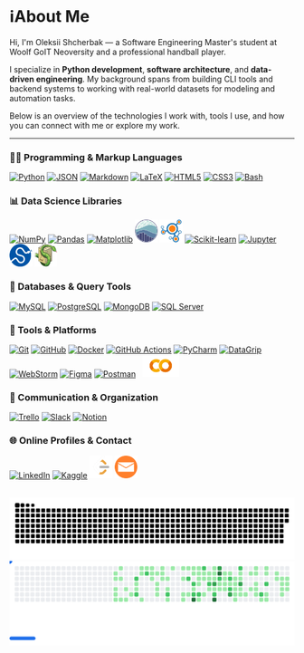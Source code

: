 <h1>ℹ️About Me</h1>

<p>
  Hi, I'm Oleksii Shcherbak — a Software Engineering Master's student at Woolf GoIT Neoversity and a professional handball player.

I specialize in **Python development**, **software architecture**, and **data-driven engineering**. My background spans from building CLI tools and backend systems to working with real-world datasets for modeling and automation tasks.

Below is an overview of the technologies I work with, tools I use, and how you can connect with me or explore my work.
</p>

<hr/>

<!-- 👨‍💻 Programming & Markup Languages -->
<h3>👨‍💻 Programming & Markup Languages</h3>
<p align="left">
  <a href="https://www.python.org/" target="_blank"><img src="https://cdn.jsdelivr.net/gh/devicons/devicon/icons/python/python-original.svg" width="40" height="40" alt="Python" title="Python"/></a>
  <a href="https://www.json.org/" target="_blank"><img src="https://cdn.jsdelivr.net/gh/devicons/devicon/icons/json/json-original.svg" width="40" height="40" alt="JSON" title="JSON"/></a>
  <a href="https://daringfireball.net/projects/markdown/" target="_blank"><img src="https://cdn.jsdelivr.net/gh/devicons/devicon/icons/markdown/markdown-original.svg" width="40" height="40" alt="Markdown" title="Markdown"/></a>
  <a href="https://www.latex-project.org/" target="_blank"><img src="https://cdn.jsdelivr.net/gh/devicons/devicon/icons/latex/latex-original.svg" width="40" height="40" alt="LaTeX" title="LaTeX"/></a>
  <a href="https://developer.mozilla.org/en-US/docs/Web/HTML" target="_blank"><img src="https://cdn.jsdelivr.net/gh/devicons/devicon/icons/html5/html5-original.svg" width="40" height="40" alt="HTML5" title="HTML5"/></a>
  <a href="https://developer.mozilla.org/en-US/docs/Web/CSS" target="_blank"><img src="https://cdn.jsdelivr.net/gh/devicons/devicon/icons/css3/css3-original.svg" width="40" height="40" alt="CSS3" title="CSS3"/></a>
  <a href="https://www.gnu.org/software/bash/" target="_blank"><img src="https://cdn.jsdelivr.net/gh/devicons/devicon/icons/bash/bash-original.svg" width="40" height="40" alt="Bash" title="Bash"/></a>
</p>

<!-- 📊 Data Science Libraries -->
<h3>📊 Data Science Libraries</h3>
<p align="left">
  <a href="https://numpy.org/" target="_blank"><img src="https://cdn.jsdelivr.net/gh/devicons/devicon/icons/numpy/numpy-original.svg" width="40" height="40" alt="NumPy" title="NumPy"/></a>
  <a href="https://pandas.pydata.org/" target="_blank"><img src="https://cdn.jsdelivr.net/gh/devicons/devicon/icons/pandas/pandas-original.svg" width="40" height="40" alt="Pandas" title="Pandas"/></a>
  <a href="https://matplotlib.org/" target="_blank"><img src="https://cdn.jsdelivr.net/gh/devicons/devicon/icons/matplotlib/matplotlib-original.svg" width="40" height="40" alt="Matplotlib" title="Matplotlib"/></a>
  <a href="https://seaborn.pydata.org/" target="_blank"><img src="https://raw.githubusercontent.com/oleksii-shcherbak/oleksii-shcherbak/main/assets/icons/seaborn.png" width="40" height="40" alt="Seaborn" title="Seaborn"/></a>
  <a href="https://networkx.org/" target="_blank"><img src="https://raw.githubusercontent.com/oleksii-shcherbak/oleksii-shcherbak/main/assets/icons/networkx.png" width="40" height="40" alt="NetworkX" title="NetworkX"/></a>
  <a href="https://scikit-learn.org/" target="_blank"><img src="https://cdn.jsdelivr.net/gh/devicons/devicon/icons/scikitlearn/scikitlearn-original.svg" width="40" height="40" alt="Scikit-learn" title="Scikit-learn"/></a>
  <a href="https://jupyter.org/" target="_blank"><img src="https://cdn.jsdelivr.net/gh/devicons/devicon/icons/jupyter/jupyter-original.svg" width="40" height="40" alt="Jupyter" title="Jupyter"/></a>
  <a href="https://scipy.org/" target="_blank"><img src="https://raw.githubusercontent.com/oleksii-shcherbak/oleksii-shcherbak/main/assets/icons/scipy.png" width="40" height="40" alt="SciPy" title="SciPy"/></a>
  <a href="https://www.sympy.org/" target="_blank"><img src="https://raw.githubusercontent.com/oleksii-shcherbak/oleksii-shcherbak/main/assets/icons/sympy.png" width="40" height="40" alt="SymPy" title="SymPy"/></a>
</p>

<!-- 💾 Databases & Query Tools -->
<h3>💾 Databases & Query Tools</h3>
<p align="left">
  <a href="https://www.mysql.com/" target="_blank"><img src="https://cdn.jsdelivr.net/gh/devicons/devicon/icons/mysql/mysql-original.svg" width="40" height="40" alt="MySQL" title="MySQL"/></a>
  <a href="https://www.postgresql.org/" target="_blank"><img src="https://cdn.jsdelivr.net/gh/devicons/devicon/icons/postgresql/postgresql-original.svg" width="40" height="40" alt="PostgreSQL" title="PostgreSQL"/></a>
  <a href="https://www.mongodb.com/" target="_blank"><img src="https://cdn.jsdelivr.net/gh/devicons/devicon/icons/mongodb/mongodb-original.svg" width="40" height="40" alt="MongoDB" title="MongoDB"/></a>
  <a href="https://www.microsoft.com/en-us/sql-server" target="_blank"><img src="https://cdn.jsdelivr.net/gh/devicons/devicon/icons/microsoftsqlserver/microsoftsqlserver-original.svg" width="40" height="40" alt="SQL Server" title="SQL Server"/></a>
</p>

<!-- 🧰 Tools & Platforms -->
<h3>🧰 Tools & Platforms</h3>
<p align="left">
  <a href="https://git-scm.com/" target="_blank"><img src="https://cdn.jsdelivr.net/gh/devicons/devicon/icons/git/git-original.svg" width="40" height="40" alt="Git" title="Git"/></a>
  <a href="https://github.com/" target="_blank"><img src="https://cdn.jsdelivr.net/gh/devicons/devicon/icons/github/github-original.svg" width="40" height="40" alt="GitHub" title="GitHub"/></a>
    <a href="https://www.docker.com/" target="_blank"><img src="https://cdn.jsdelivr.net/gh/devicons/devicon@latest/icons/docker/docker-original-wordmark.svg" width="40" height="40" alt="Docker" title="Docker"/></a>
  <a href="https://docs.github.com/en/actions" target="_blank"><img src="https://cdn.jsdelivr.net/gh/devicons/devicon/icons/githubactions/githubactions-original.svg" width="40" height="40" alt="GitHub Actions" title="GitHub Actions"/></a>
  <a href="https://www.jetbrains.com/pycharm/" target="_blank"><img src="https://cdn.jsdelivr.net/gh/devicons/devicon/icons/pycharm/pycharm-original.svg" width="40" height="40" alt="PyCharm" title="PyCharm"/></a>
  <a href="https://www.jetbrains.com/datagrip/" target="_blank"><img src="https://cdn.jsdelivr.net/gh/devicons/devicon/icons/datagrip/datagrip-original.svg" width="40" height="40" alt="DataGrip" title="DataGrip"/></a>
  <a href="https://www.jetbrains.com/webstorm/" target="_blank"><img src="https://cdn.jsdelivr.net/gh/devicons/devicon/icons/webstorm/webstorm-original.svg" width="40" height="40" alt="WebStorm" title="WebStorm"/></a>
  <a href="https://www.figma.com/" target="_blank">
  <a href="https://www.figma.com/" target="_blank"><img src="https://cdn.jsdelivr.net/gh/devicons/devicon/icons/figma/figma-original.svg" width="40" height="40" alt="Figma" title="Figma"/></a>
  <a href="https://www.postman.com/" target="_blank"><img src="https://cdn.jsdelivr.net/gh/devicons/devicon/icons/postman/postman-original.svg" width="40" height="40" alt="Postman" title="Postman"/></a>
  <a href="https://colab.research.google.com/" target="_blank"><img src="https://raw.githubusercontent.com/oleksii-shcherbak/oleksii-shcherbak/main/assets/icons/googlecolab.png" width="65" height="40" style="margin-left:8px;" alt="Google Colab" title="Google Colab"/></a>
</p>

<!-- 📂 Communication & Organization -->
<h3>📂 Communication & Organization</h3>
<p align="left">
  <a href="https://trello.com/" target="_blank"><img src="https://cdn.jsdelivr.net/gh/devicons/devicon/icons/trello/trello-original.svg" width="40" height="40" alt="Trello" title="Trello"/></a>
  <a href="https://slack.com/" target="_blank"><img src="https://cdn.jsdelivr.net/gh/devicons/devicon/icons/slack/slack-original.svg" width="40" height="40" alt="Slack" title="Slack"/></a>
  <a href="https://www.notion.so/" target="_blank"><img src="https://cdn.jsdelivr.net/gh/devicons/devicon/icons/notion/notion-original.svg" width="40" height="40" alt="Notion" title="Notion"/></a>
</p>

<!-- 🌐 Online Profiles & Contact -->
<h3>🌐 Online Profiles & Contact</h3>
<p align="left">
  <a href="https://www.linkedin.com/in/o-shcherbak/" target="_blank"><img src="https://cdn.jsdelivr.net/gh/devicons/devicon/icons/linkedin/linkedin-original.svg" width="40" height="40" alt="LinkedIn" title="LinkedIn"/></a>
  <a href="https://www.kaggle.com/oshcherbak" target="_blank"><img src="https://cdn.jsdelivr.net/gh/devicons/devicon/icons/kaggle/kaggle-original.svg" width="40" height="40" alt="Kaggle" title="Kaggle"/></a>
  <a href="https://leetcode.com/u/oleksii-shcherbak/" target="_blank"><img src="https://raw.githubusercontent.com/oleksii-shcherbak/oleksii-shcherbak/main/assets/icons/leetcode.png" width="40" height="40" alt="LeetCode" title="LeetCode"/></a>
  <a href="mailto:oleksii_shcherbak@icloud.com" target="_blank"><img src="https://raw.githubusercontent.com/oleksii-shcherbak/oleksii-shcherbak/main/assets/icons/email.png" width="40" height="40" alt="Email" title="Email Me"/></a>
</p>

<!-- Snake contribution graph -->
<br/>
<img src="https://github.com/oleksii-shcherbak/oleksii-shcherbak/blob/output/github-snake-dark.svg" alt="Snake animation"/>

<!-- GitHub Breakout Animation -->
<div align="center">
  <picture>
    <source
      media="(prefers-color-scheme: dark)"
      srcset="images/breakout-dark.svg"
    />
    <source
      media="(prefers-color-scheme: light)"
      srcset="images/breakout-light.svg"
    />
    <img alt="Breakout Game" src="images/breakout-light.svg" />
  </picture>
</div>
